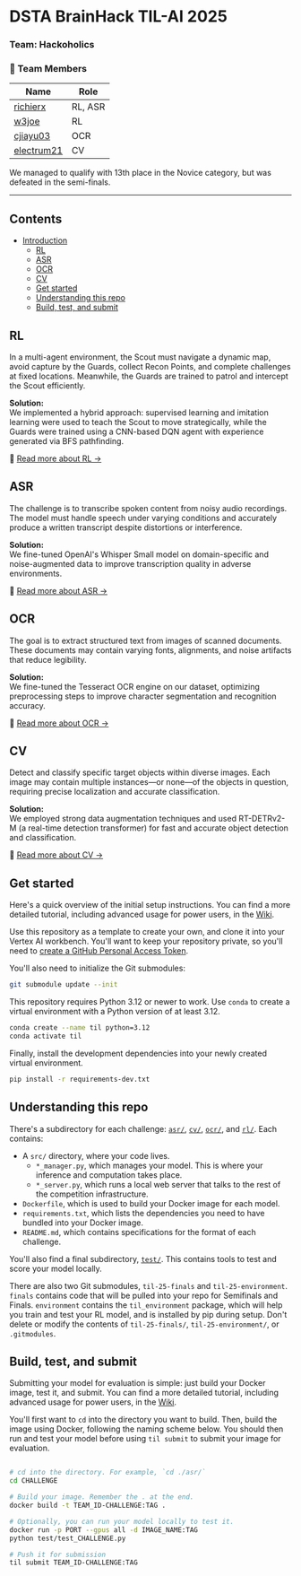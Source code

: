 # DSTA BrainHack TIL-AI 2025

### Team: Hackoholics

### 👥 Team Members

| Name                                        | Role    |
| ------------------------------------------- | ------- |
| [richierx](https://github.com/richierx)     | RL, ASR |
| [w3joe](https://github.com/w3joe)           | RL      |
| [cjiayu03](https://github.com/cjiayu03)     | OCR     |
| [electrum21](https://github.com/electrum21) | CV      |

We managed to qualify with 13th place in the Novice category, but was defeated in the semi-finals.

---

## Contents

- [Introduction](#introduction)
  - [RL](#rl)
  - [ASR](#asr)
  - [OCR](#ocr)
  - [CV](#cv)
  - [Get started](#get-started)
  - [Understanding this repo](#understanding-this-repo)
  - [Build, test, and submit](#build-test-and-submit)

## RL

In a multi-agent environment, the Scout must navigate a dynamic map, avoid capture by the Guards, collect Recon Points, and complete challenges at fixed locations. Meanwhile, the Guards are trained to patrol and intercept the Scout efficiently.

**Solution:**  
We implemented a hybrid approach: supervised learning and imitation learning were used to teach the Scout to move strategically, while the Guards were trained using a CNN-based DQN agent with experience generated via BFS pathfinding.

📄 [Read more about RL →](./rl/README.md)

## ASR

The challenge is to transcribe spoken content from noisy audio recordings. The model must handle speech under varying conditions and accurately produce a written transcript despite distortions or interference.

**Solution:**  
We fine-tuned OpenAI's Whisper Small model on domain-specific and noise-augmented data to improve transcription quality in adverse environments.

📄 [Read more about ASR →](./asr/README.md)

## OCR

The goal is to extract structured text from images of scanned documents. These documents may contain varying fonts, alignments, and noise artifacts that reduce legibility.

**Solution:**  
We fine-tuned the Tesseract OCR engine on our dataset, optimizing preprocessing steps to improve character segmentation and recognition accuracy.

📄 [Read more about OCR →](./ocr/README.md)

## CV

Detect and classify specific target objects within diverse images. Each image may contain multiple instances—or none—of the objects in question, requiring precise localization and accurate classification.

**Solution:**  
We employed strong data augmentation techniques and used RT-DETRv2-M (a real-time detection transformer) for fast and accurate object detection and classification.

📄 [Read more about CV →](./cv/README.md)

## Get started

Here's a quick overview of the initial setup instructions. You can find a more detailed tutorial, including advanced usage for power users, in the [Wiki](https://github.com/til-ai/til-25/wiki).

Use this repository as a template to create your own, and clone it into your Vertex AI workbench. You'll want to keep your repository private, so you'll need to [create a GitHub Personal Access Token](https://docs.github.com/en/authentication/keeping-your-account-and-data-secure/managing-your-personal-access-tokens).

You'll also need to initialize the Git submodules:

```bash
git submodule update --init
```

This repository requires Python 3.12 or newer to work. Use `conda` to create a virtual environment with a Python version of at least 3.12.

```bash
conda create --name til python=3.12
conda activate til
```

Finally, install the development dependencies into your newly created virtual environment.

```bash
pip install -r requirements-dev.txt
```

## Understanding this repo

There's a subdirectory for each challenge: [`asr/`](/asr), [`cv/`](/cv), [`ocr/`](/ocr/), and [`rl/`](/rl). Each contains:

- A `src/` directory, where your code lives.
  - `*_manager.py`, which manages your model. This is where your inference and computation takes place.
  - `*_server.py`, which runs a local web server that talks to the rest of the competition infrastructure.
- `Dockerfile`, which is used to build your Docker image for each model.
- `requirements.txt`, which lists the dependencies you need to have bundled into your Docker image.
- `README.md`, which contains specifications for the format of each challenge.

You'll also find a final subdirectory, [`test/`](/test). This contains tools to test and score your model locally.

There are also two Git submodules, `til-25-finals` and `til-25-environment`. `finals` contains code that will be pulled into your repo for Semifinals and Finals. `environment` contains the `til_environment` package, which will help you train and test your RL model, and is installed by pip during setup. Don't delete or modify the contents of `til-25-finals/`, `til-25-environment/`, or `.gitmodules`.

## Build, test, and submit

Submitting your model for evaluation is simple: just build your Docker image, test it, and submit. You can find a more detailed tutorial, including advanced usage for power users, in the [Wiki](https://github.com/til-ai/til-25/wiki).

You'll first want to `cd` into the directory you want to build. Then, build the image using Docker, following the naming scheme below. You should then run and test your model before using `til submit` to submit your image for evaluation.

```bash

# cd into the directory. For example, `cd ./asr/`
cd CHALLENGE

# Build your image. Remember the . at the end.
docker build -t TEAM_ID-CHALLENGE:TAG .

# Optionally, you can run your model locally to test it.
docker run -p PORT --gpus all -d IMAGE_NAME:TAG
python test/test_CHALLENGE.py

# Push it for submission
til submit TEAM_ID-CHALLENGE:TAG
```
